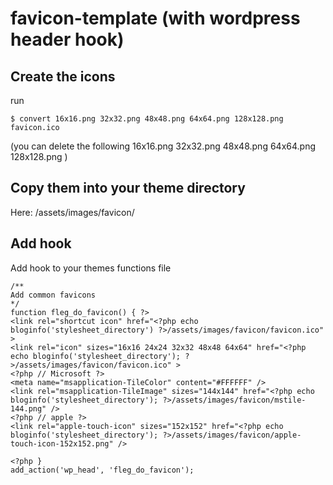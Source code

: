 # favicon-template (with wordpress header hook)

## Create the icons

run 

    $ convert 16x16.png 32x32.png 48x48.png 64x64.png 128x128.png favicon.ico

(you can delete the following 16x16.png 32x32.png 48x48.png 64x64.png 128x128.png )

## Copy them into your theme directory 

Here: /assets/images/favicon/

## Add hook

Add hook to your themes functions file

    /**
    Add common favicons 
    */
    function fleg_do_favicon() { ?>
    <link rel="shortcut icon" href="<?php echo bloginfo('stylesheet_directory') ?>/assets/images/favicon/favicon.ico" >
    <link rel="icon" sizes="16x16 24x24 32x32 48x48 64x64" href="<?php echo bloginfo('stylesheet_directory'); ?>/assets/images/favicon/favicon.ico" >
    <?php // Microsoft ?>
    <meta name="msapplication-TileColor" content="#FFFFFF" />
    <link rel="msapplication-TileImage" sizes="144x144" href="<?php echo bloginfo('stylesheet_directory'); ?>/assets/images/favicon/mstile-144.png" />
    <?php // apple ?>
    <link rel="apple-touch-icon" sizes="152x152" href="<?php echo bloginfo('stylesheet_directory'); ?>/assets/images/favicon/apple-touch-icon-152x152.png" />

    <?php }
    add_action('wp_head', 'fleg_do_favicon');
